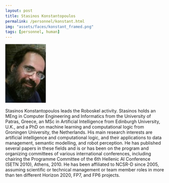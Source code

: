 ```yaml
---
layout: post
title: Stasinos Konstantopoulos
permalink: /personnel/konstant.html
img: "assets/faces/konstant_framed.png"
tags: [personnel, human]
---
```


![Inside post photo](/assets/faces/konstant.jpeg)


Stasinos Konstantopoulos leads the Roboskel activity. Stasinos
holds an MEng in Computer Engineering and Informatics from the
University of Patras, Greece, an MSc in Artificial Intelligence from
Edinburgh University, U.K., and a PhD on machine learning and
computational logic from Groningen University, the Netherlands. His
main research interests are artificial intelligence and computational
logic, and their applications to data management, semantic
modelling, and robot perception. He has published several papers in
these fields and is or has been on the program and organizing
committees of various international conferences, including chairing
the Programme Committee of the 6th Hellenic AI Conference (SETN 2010),
Athens, 2010. He has been affiliated to NCSR-D since 2005, assuming
scientific or technical management or team member roles in more than
ten different Horizon 2020, FP7, and FP6 projects.

<a href="https://github.com/stasinos" title="Follow him on GitHub">
  <span class="fa-stack fa-lg"><i class="fa fa-github fa-stack-1x"></i></span>
<a href="https://bitbucket.com/stasinos" title="Follow him on Bitbucket">
  <span class="fa-stack fa-lg"><i class="fa fa-bitbucket fa-stack-1x"></i></span>
<a href="https://gitlab.com/stasinos" title="Follow him on GitLab">
  <span class="fa-stack fa-lg"><i class="fa fa-gitlab fa-stack-1x"></i></span>
<a href="https://linkedin.com/in/stasinos" title="Follow him on LinkedIn">
  <span class="fa-stack fa-lg"><i class="fa fa-linkedin fa-stack-1x"></i></span></a>
